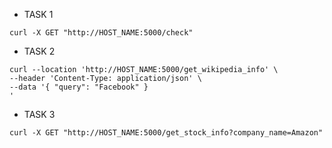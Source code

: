 - TASK 1
```
curl -X GET "http://HOST_NAME:5000/check"
```

- TASK 2
```
curl --location 'http://HOST_NAME:5000/get_wikipedia_info' \
--header 'Content-Type: application/json' \
--data '{ "query": "Facebook" }
'
```

- TASK 3
```
curl -X GET "http://HOST_NAME:5000/get_stock_info?company_name=Amazon"
```
